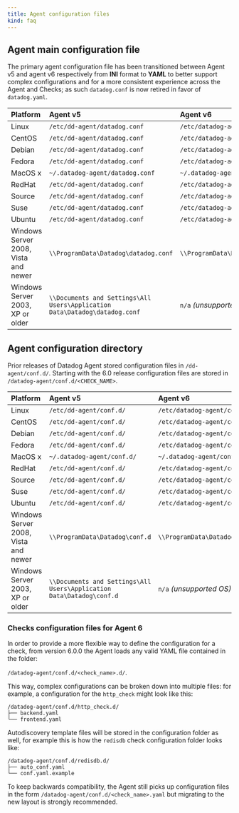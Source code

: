 ```yaml
---
title: Agent configuration files
kind: faq
---
```


## Agent main configuration file 

The primary agent configuration file has been transitioned between Agent v5 and agent v6 respectively from **INI** format to **YAML** to better support complex configurations and for a more consistent experience across the Agent and Checks; as such `datadog.conf` is now retired in favor of `datadog.yaml`.

| Platform                             | Agent v5                                                                   | Agent v6                             |
| :--------                            | :-----                                                                     | :--------                            |
| Linux                                | `/etc/dd-agent/datadog.conf`                                               | `/etc/datadog-agent/datadog.yaml`    |
| CentOS                               | `/etc/dd-agent/datadog.conf`                                               | `/etc/datadog-agent/datadog.yaml`    |
| Debian                               | `/etc/dd-agent/datadog.conf`                                               | `/etc/datadog-agent/datadog.yaml`    |
| Fedora                               | `/etc/dd-agent/datadog.conf`                                               | `/etc/datadog-agent/datadog.yaml`    |
| MacOS x                              | `~/.datadog-agent/datadog.conf`                                            | `~/.datadog-agent/datadog.yaml`      |
| RedHat                               | `/etc/dd-agent/datadog.conf`                                               | `/etc/datadog-agent/datadog.yaml`    |
| Source                               | `/etc/dd-agent/datadog.conf`                                               | `/etc/datadog-agent/datadog.yaml`    |
| Suse                                 | `/etc/dd-agent/datadog.conf`                                               | `/etc/datadog-agent/datadog.yaml`    |
| Ubuntu                               | `/etc/dd-agent/datadog.conf`                                               | `/etc/datadog-agent/datadog.yaml`    |
| Windows Server 2008, Vista and newer | `\\ProgramData\Datadog\datadog.conf`                                       | `\\ProgramData\Datadog\datadog.yaml` |
| Windows Server 2003, XP or older     | `\\Documents and Settings\All Users\Application Data\Datadog\datadog.conf` | `n/a` _(unsupported OS)_             |

## Agent configuration directory

Prior releases of Datadog Agent stored configuration files in `/dd-agent/conf.d/`. Starting with the 6.0 release configuration files are stored in
`/datadog-agent/conf.d/<CHECK_NAME>`.

| Platform                             | Agent v5                                                             | Agent v6                       |
| :--------                            | :-----                                                               | :--------                      |
| Linux                                | `/etc/dd-agent/conf.d/`                                              | `/etc/datadog-agent/conf.d/`   |
| CentOS                               | `/etc/dd-agent/conf.d/`                                              | `/etc/datadog-agent/conf.d/`   |
| Debian                               | `/etc/dd-agent/conf.d/`                                              | `/etc/datadog-agent/conf.d/`   |
| Fedora                               | `/etc/dd-agent/conf.d/`                                              | `/etc/datadog-agent/conf.d/`   |
| MacOS x                              | `~/.datadog-agent/conf.d/`                                           | `~/.datadog-agent/conf.d/`     |
| RedHat                               | `/etc/dd-agent/conf.d/`                                              | `/etc/datadog-agent/conf.d/`   |
| Source                               | `/etc/dd-agent/conf.d/`                                              | `/etc/datadog-agent/conf.d/`   |
| Suse                                 | `/etc/dd-agent/conf.d/`                                              | `/etc/datadog-agent/conf.d/`   |
| Ubuntu                               | `/etc/dd-agent/conf.d/`                                              | `/etc/datadog-agent/conf.d/`   |
| Windows Server 2008, Vista and newer | `\\ProgramData\Datadog\conf.d`                                       | `\\ProgramData\Datadog\conf.d` |
| Windows Server 2003, XP or older     | `\\Documents and Settings\All Users\Application Data\Datadog\conf.d` | `n/a` _(unsupported OS)_       |

### Checks configuration files for Agent 6

In order to provide a more flexible way to define the configuration for a check, from version 6.0.0 the Agent loads any valid YAML file contained in the folder:

`/datadog-agent/conf.d/<check_name>.d/`.

This way, complex configurations can be broken down into multiple files: for example, a configuration for the `http_check` might look like this:

```
/datadog-agent/conf.d/http_check.d/
├── backend.yaml
└── frontend.yaml
```

Autodiscovery template files will be stored in the configuration folder as well, for example this is how the `redisdb` check configuration folder looks like:

```
/datadog-agent/conf.d/redisdb.d/
├── auto_conf.yaml
└── conf.yaml.example
```

To keep backwards compatibility, the Agent still picks up configuration files in the form `/datadog-agent/conf.d/<check_name>.yaml` but migrating to the new layout is strongly recommended.

[1]: /agent/basic_agent_usage/windows/#configuration